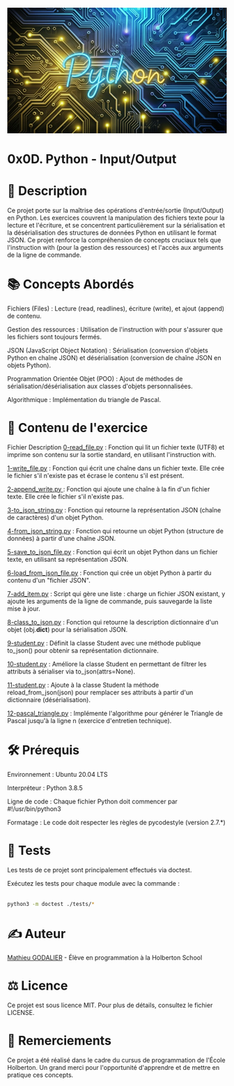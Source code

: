 <p align="center">
<img src="https://github.com/Mathieu7483/Aiko78-Photgraphy/blob/main/img/python%20n%C3%A9eon%20carte%20%C3%A9l%C3%A9ctronique.png">
</p>

# 0x0D. Python - Input/Output
# 📝 Description
Ce projet porte sur la maîtrise des opérations d'entrée/sortie (Input/Output) en Python. Les exercices couvrent la manipulation des fichiers texte pour la lecture et l'écriture, et se concentrent particulièrement sur la sérialisation et la désérialisation des structures de données Python en utilisant le format JSON. Ce projet renforce la compréhension de concepts cruciaux tels que l'instruction with (pour la gestion des ressources) et l'accès aux arguments de la ligne de commande.

# 📚 Concepts Abordés
Fichiers (Files) : Lecture (read, readlines), écriture (write), et ajout (append) de contenu.

Gestion des ressources : Utilisation de l'instruction with pour s'assurer que les fichiers sont toujours fermés.

JSON (JavaScript Object Notation) : Sérialisation (conversion d'objets Python en chaîne JSON) et désérialisation (conversion de chaîne JSON en objets Python).

Programmation Orientée Objet (POO) : Ajout de méthodes de sérialisation/désérialisation aux classes d'objets personnalisées.

Algorithmique : Implémentation du triangle de Pascal.

# 📂 Contenu de l'exercice
Fichier	Description
[0-read_file.py]() : Fonction qui lit un fichier texte (UTF8) et imprime son contenu sur la sortie standard, en utilisant l'instruction with.

[1-write_file.py]() : Fonction qui écrit une chaîne dans un fichier texte. Elle crée le fichier s'il n'existe pas et écrase le contenu s'il est présent.

[2-append_write.py ](): Fonction qui ajoute une chaîne à la fin d'un fichier texte. Elle crée le fichier s'il n'existe pas.

[3-to_json_string.py]() : Fonction qui retourne la représentation JSON (chaîne de caractères) d'un objet Python.

[4-from_json_string.py]() : Fonction qui retourne un objet Python (structure de données) à partir d'une chaîne JSON.

[5-save_to_json_file.py]() : Fonction qui écrit un objet Python dans un fichier texte, en utilisant sa représentation JSON.

[6-load_from_json_file.py]() : Fonction qui crée un objet Python à partir du contenu d'un "fichier JSON".

[7-add_item.py]() : Script qui gère une liste : charge un fichier JSON existant, y ajoute les arguments de la ligne de commande, puis sauvegarde la liste mise à jour.

[8-class_to_json.py]() : Fonction qui retourne la description dictionnaire d'un objet (obj.__dict__) pour la sérialisation JSON.

[9-student.py]() : Définit la classe Student avec une méthode publique to_json() pour obtenir sa représentation dictionnaire.

[10-student.py]() : Améliore la classe Student en permettant de filtrer les attributs à sérialiser via to_json(attrs=None).

[11-student.py]() : Ajoute à la classe Student la méthode reload_from_json(json) pour remplacer ses attributs à partir d'un dictionnaire (désérialisation).

[12-pascal_triangle.py]() : Implémente l'algorithme pour générer le Triangle de Pascal jusqu'à la ligne n (exercice d'entretien technique).


# 🛠️ Prérequis
Environnement : Ubuntu 20.04 LTS

Interpréteur : Python 3.8.5

Ligne de code : Chaque fichier Python doit commencer par #!/usr/bin/python3

Formatage : Le code doit respecter les règles de pycodestyle (version 2.7.*)

# 🚀 Tests
Les tests de ce projet sont principalement effectués via doctest.

Exécutez les tests pour chaque module avec la commande :

```Bash

python3 -m doctest ./tests/*
```

# ✍️ Auteur
[Mathieu GODALIER](https://github.com/Mathieu7483) - Élève en programmation à la Holberton School

# ⚖️ Licence
Ce projet est sous licence MIT. Pour plus de détails, consultez le fichier LICENSE.

# 🙏 Remerciements
Ce projet a été réalisé dans le cadre du cursus de programmation de l'École Holberton. Un grand merci pour l'opportunité d'apprendre et de mettre en pratique ces concepts.

